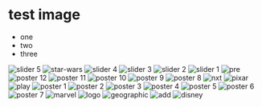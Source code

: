 # test image

* one
* two
* three

![slider 5](https://user-images.githubusercontent.com/140886032/260504354-2524c16d-9b6d-472f-a4ed-631ca958cc51.PNG)
![star-wars](https://user-images.githubusercontent.com/140886032/260504418-934b0276-5905-4ec1-89f8-a8439e46eb58.PNG)
![slider 4](https://user-images.githubusercontent.com/140886032/260504422-3e0ba90d-c7ad-4bdb-b369-6b8617131bce.PNG)
![slider 3](https://user-images.githubusercontent.com/140886032/260504444-c3f0c03b-3628-4dbd-a349-4e6151f86335.PNG)
![slider 2](https://user-images.githubusercontent.com/140886032/260504472-e184a6bf-5b0f-42b0-8485-89807d324c62.PNG)
![slider 1](https://user-images.githubusercontent.com/140886032/260504478-64b23c0f-dc8a-4b04-8016-57fd1ac99e6b.PNG)
![pre](https://user-images.githubusercontent.com/140886032/260504500-951a873f-f55f-4196-bde3-c11ae62be9c6.png)
![poster 12](https://user-images.githubusercontent.com/140886032/260504505-2ef8ef82-b862-489c-bee0-277f3efa805f.png)
![poster 11](https://user-images.githubusercontent.com/140886032/260504520-3c849fd9-1de6-4d11-87b3-cacd8c9d4a8a.png)
![poster 10](https://user-images.githubusercontent.com/140886032/260504534-c7436610-5895-424e-8f8c-a45a8b7556ce.png)
![poster 9](https://user-images.githubusercontent.com/140886032/260504548-4e6cf94f-1f78-40ef-a0c5-888f23362d44.png)
![poster 8](https://user-images.githubusercontent.com/140886032/260504562-0ebebbd5-7c41-4f28-9b97-713c065ac209.png)
![nxt](https://user-images.githubusercontent.com/140886032/260504569-474b2123-b0b3-406e-badb-c0103bc2a5cb.png)
![pixar](https://user-images.githubusercontent.com/140886032/260504575-8db1a1db-28d6-4ce1-9c99-b341c97f3a25.PNG)
![play](https://user-images.githubusercontent.com/140886032/260504582-db0684ba-5d9b-408b-a07e-dfe2d9055640.png)
![poster 1](https://user-images.githubusercontent.com/140886032/260504586-436d75b7-062f-4e15-947e-0e6bb61794c4.png)
![poster 2](https://user-images.githubusercontent.com/140886032/260504602-b4e7d0d4-d583-4a38-bf05-5c0d595b41d4.png)
![poster 3](https://user-images.githubusercontent.com/140886032/260504614-bea29912-c8ea-4408-acd8-e6e97af42f6d.png)
![poster 4](https://user-images.githubusercontent.com/140886032/260504627-0c4ef502-3fbb-465d-8a21-b79032572196.png)
![poster 5](https://user-images.githubusercontent.com/140886032/260504641-811c3448-3940-4322-b7cf-01a7ce9ed944.png)
![poster 6](https://user-images.githubusercontent.com/140886032/260504666-ac15b0fb-99b4-4292-a547-da698caaae7c.png)
![poster 7](https://user-images.githubusercontent.com/140886032/260504674-812aa22a-91f6-4495-bdff-4d7196846087.png)
![marvel](https://user-images.githubusercontent.com/140886032/260504684-4ff7cce6-c6cd-4460-90e7-d02192cee947.PNG)
![logo](https://user-images.githubusercontent.com/140886032/260504687-3da51dbd-abc9-4326-91b5-a649cfb3daf6.png)
![geographic](https://user-images.githubusercontent.com/140886032/260504692-e7243b60-acd3-47a8-af6d-21dc6da3d689.PNG)
![add](https://user-images.githubusercontent.com/140886032/260504701-e9da451c-60a4-4d15-be83-1ae613369eda.png)
![disney](https://user-images.githubusercontent.com/140886032/260504707-9ef1a410-925b-49c8-95df-b1fdf7f157f7.PNG)
